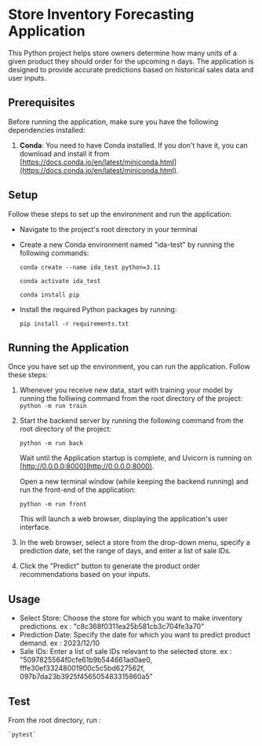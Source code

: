 # Store Inventory Forecasting Application

This Python project helps store owners determine how many units of a given product they should order for the upcoming n days. The application is designed to provide accurate predictions based on historical sales data and user inputs.

## Prerequisites

Before running the application, make sure you have the following dependencies installed:

1.  **Conda**: You need to have Conda installed. If you don't have it, you can download and install it from [https://docs.conda.io/en/latest/miniconda.html](https://docs.conda.io/en/latest/miniconda.html).

## Setup

Follow these steps to set up the environment and run the application:
    
-   Navigate to the project's root directory in your terminal
    
-   Create a new Conda environment named "ida-test" by running the following commands:
    	   
	   `conda create --name ida_test python=3.11` 
    
	   `conda activate ida_test` 
	   
	   `conda install pip` 
    
-   Install the required Python packages by running:    

	 `pip install -r requirements.txt` 
    

## Running the Application

Once you have set up the environment, you can run the application. Follow these steps:

1.  Whenever you receive new data, start with training your model by running the folliwing command from the root directory of the project:
	`python -m run train` 

2. Start the backend server by running the following command from the root directory of the project:    

	`python -m run back` 
    
    Wait until the Application startup is complete, and Uvicorn is running on [http://0.0.0.0:8000](http://0.0.0.0:8000).
    
	Open a new terminal window (while keeping the backend running) and run the front-end of the application:    

	 `python -m run front` 
    
    This will launch a web browser, displaying the application's user interface.
    
3.  In the web browser, select a store from the drop-down menu, specify a prediction date, set the range of days, and enter a list of sale IDs.
    
4.  Click the "Predict" button to generate the product order recommendations based on your inputs.
    

## Usage

-   Select Store: Choose the store for which you want to make inventory predictions.
	ex : "c8c368f0311ea25b581cb3c704fe3a70"
-   Prediction Date: Specify the date for which you want to predict product demand.
	ex : 2023/12/10
-   Sale IDs: Enter a list of sale IDs relevant to the selected store.
	ex : "5097825564f0cfe61b9b544661ad0ae0, fffe30ef33248001900c5c5bd627562f, 097b7da23b3925f456505483315860a5"

## Test

From the root directory, run :

	`pytest` 
